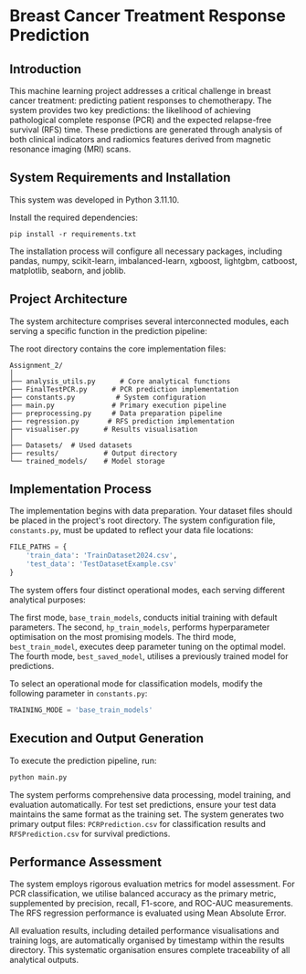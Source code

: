 # Breast Cancer Treatment Response Prediction

## Introduction

This machine learning project addresses a critical challenge in breast cancer treatment: predicting patient responses to chemotherapy. The system provides two key predictions: the likelihood of achieving pathological complete response (PCR) and the expected relapse-free survival (RFS) time. These predictions are generated through analysis of both clinical indicators and radiomics features derived from magnetic resonance imaging (MRI) scans.

## System Requirements and Installation

This system was developed in Python 3.11.10.

Install the required dependencies:
```
pip install -r requirements.txt
```

The installation process will configure all necessary packages, including pandas, numpy, scikit-learn, imbalanced-learn, xgboost, lightgbm, catboost, matplotlib, seaborn, and joblib.

## Project Architecture

The system architecture comprises several interconnected modules, each serving a specific function in the prediction pipeline:

The root directory contains the core implementation files:
```
Assignment_2/
│
├── analysis_utils.py      # Core analytical functions
├── FinalTestPCR.py      # PCR prediction implementation
├── constants.py          # System configuration
├── main.py              # Primary execution pipeline
├── preprocessing.py     # Data preparation pipeline
├── regression.py       # RFS prediction implementation
├── visualiser.py      # Results visualisation
│
├── Datasets/  # Used datasets
├── results/           # Output directory
└── trained_models/    # Model storage
```

## Implementation Process

The implementation begins with data preparation. Your dataset files should be placed in the project's root directory. The system configuration file, `constants.py`, must be updated to reflect your data file locations:

```python
FILE_PATHS = {
    'train_data': 'TrainDataset2024.csv',
    'test_data': 'TestDatasetExample.csv'
}
```

The system offers four distinct operational modes, each serving different analytical purposes:

The first mode, `base_train_models`, conducts initial training with default parameters. The second, `hp_train_models`, performs hyperparameter optimisation on the most promising models. The third mode, `best_train_model`, executes deep parameter tuning on the optimal model. The fourth mode, `best_saved_model`, utilises a previously trained model for predictions.

To select an operational mode for classification models, modify the following parameter in `constants.py`:
```python
TRAINING_MODE = 'base_train_models'
```

## Execution and Output Generation

To execute the prediction pipeline, run:
```bash
python main.py
```

The system performs comprehensive data processing, model training, and evaluation automatically. For test set predictions, ensure your test data maintains the same format as the training set. The system generates two primary output files: `PCRPrediction.csv` for classification results and `RFSPrediction.csv` for survival predictions.

## Performance Assessment

The system employs rigorous evaluation metrics for model assessment. For PCR classification, we utilise balanced accuracy as the primary metric, supplemented by precision, recall, F1-score, and ROC-AUC measurements. The RFS regression performance is evaluated using Mean Absolute Error.

All evaluation results, including detailed performance visualisations and training logs, are automatically organised by timestamp within the results directory. This systematic organisation ensures complete traceability of all analytical outputs.

